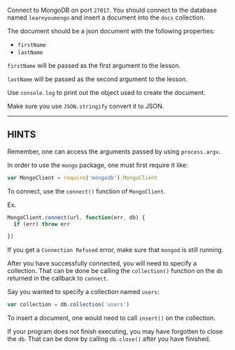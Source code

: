 Connect to MongoDB on port `27017`.
You should connect to the database named `learnyoumongo` and insert
a document into the `docs` collection.

The document should be a json document with the following properties:

- `firstName`
- `lastName`

`firstName` will be passed as the first argument to the lesson.

`lastName` will be passed as the second argument to the lesson.

Use `console.log` to print out the object used to create the document.

Make sure you use `JSON.stringify` convert it to JSON.

-----------------------------------------------------------
## HINTS

Remember, one can access the arguments passed by using `process.argv`.

In order to use the `mongo` package, one must first require it like:

```js
var MongoClient = require('mongodb').MongoClient
```

To connect, use the `connect()` function of `MongoClient`.

Ex.

```js
MongoClient.connect(url, function(err, db) {
  if (err) throw err

})
```

If you get a `Connection Refused` error, make sure that `mongod` is still
running.

After you have successfully connected, you will need to specify a collection.
That can be done be calling the `collection()` function on the `db` returned
in the callback to `connect`.

Say you wanted to specify a collection named `users`:

```js
var collection = db.collection('users')
```

To insert a document, one would need to call `insert()` on the collection.


If your program does not finish executing, you may have forgotten to
close the `db`. That can be done by calling `db.close()` after you
have finished.
